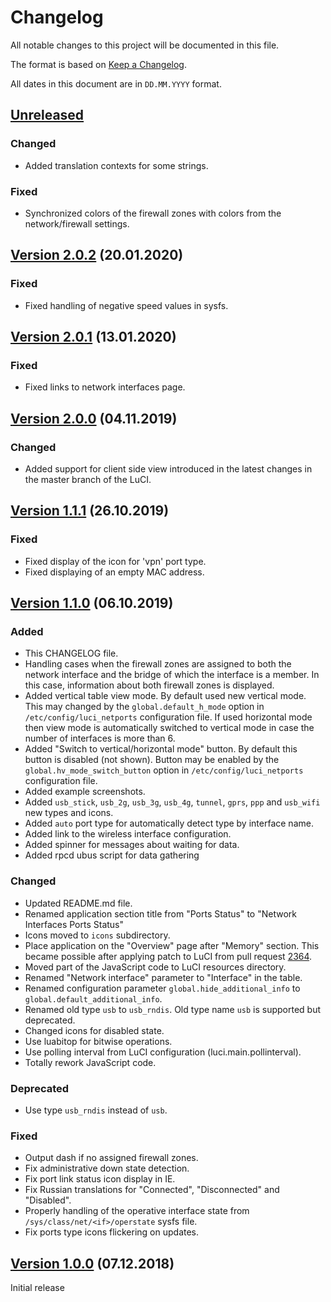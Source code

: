 # Changelog

All notable changes to this project will be documented in this file.

The format is based on [Keep a Changelog](https://keepachangelog.com/en/1.0.0/).

All dates in this document are in `DD.MM.YYYY` format.

## [Unreleased]

### Changed
- Added translation contexts for some strings.

### Fixed
- Synchronized colors of the firewall zones with colors from the
  network/firewall settings.

## [Version 2.0.2] (20.01.2020)

### Fixed
- Fixed handling of negative speed values in sysfs.

## [Version 2.0.1] (13.01.2020)

### Fixed
- Fixed links to network interfaces page.

## [Version 2.0.0] (04.11.2019)

### Changed
- Added support for client side view introduced in the latest changes
  in the master branch of the LuCI.

## [Version 1.1.1] (26.10.2019)

### Fixed
- Fixed display of the icon for 'vpn' port type.
- Fixed displaying of an empty MAC address.

## [Version 1.1.0] (06.10.2019)

### Added
- This CHANGELOG file.
- Handling cases when the firewall zones are assigned to both the network
  interface and the bridge of which the interface is a member. In this case,
  information about both firewall zones is displayed.
- Added vertical table view mode. By default used new vertical mode. This may
  changed by the `global.default_h_mode` option in `/etc/config/luci_netports`
  configuration file. If used horizontal mode then view mode is automatically
  switched to vertical mode in case the number of interfaces is more than 6.
- Added "Switch to vertical/horizontal mode" button. By default this button
  is disabled (not shown). Button may be enabled by the `global.hv_mode_switch_button`
  option in `/etc/config/luci_netports` configuration file.
- Added example screenshots.
- Added `usb_stick`, `usb_2g`, `usb_3g`, `usb_4g`, `tunnel`, `gprs`, `ppp`
  and `usb_wifi` new types and icons.
- Added `auto` port type for automatically detect type by interface name.
- Added link to the wireless interface configuration.
- Added spinner for messages about waiting for data.
- Added rpcd ubus script for data gathering

### Changed
- Updated README.md file.
- Renamed application section title from "Ports Status" to "Network Interfaces Ports Status"
- Icons moved to `icons` subdirectory.
- Place application on the "Overview" page after "Memory" section.
  This became possible after applying patch to LuCI from pull request
  [2364](https://github.com/openwrt/luci/pull/2364).
- Moved part of the JavaScript code to LuCI resources directory.
- Renamed "Network interface" parameter to "Interface" in the table.
- Renamed configuration parameter `global.hide_additional_info`
  to `global.default_additional_info`.
- Renamed old type `usb` to `usb_rndis`. Old type name `usb` is supported but deprecated.
- Changed icons for disabled state.
- Use luabitop for bitwise operations.
- Use polling interval from LuCI configuration (luci.main.pollinterval).
- Totally rework JavaScript code.

### Deprecated
- Use type `usb_rndis` instead of `usb`.

### Fixed
- Output dash if no assigned firewall zones.
- Fix administrative down state detection.
- Fix port link status icon display in IE.
- Fix Russian translations for "Connected", "Disconnected" and "Disabled".
- Properly handling of the operative interface state from
  `/sys/class/net/<if>/operstate` sysfs file.
- Fix ports type icons flickering on updates.

## [Version 1.0.0] (07.12.2018)

Initial release

[Unreleased]: https://github.com/tano-systems/luci-app-netports/tree/master
[Version 2.0.2]: https://github.com/tano-systems/luci-app-netports/releases/tag/v2.0.2
[Version 2.0.1]: https://github.com/tano-systems/luci-app-netports/releases/tag/v2.0.1
[Version 2.0.0]: https://github.com/tano-systems/luci-app-netports/releases/tag/v2.0.0
[Version 1.1.1]: https://github.com/tano-systems/luci-app-netports/releases/tag/v1.1.1
[Version 1.1.0]: https://github.com/tano-systems/luci-app-netports/releases/tag/v1.1.0
[Version 1.0.0]: https://github.com/tano-systems/luci-app-netports/releases/tag/v1.0.0
